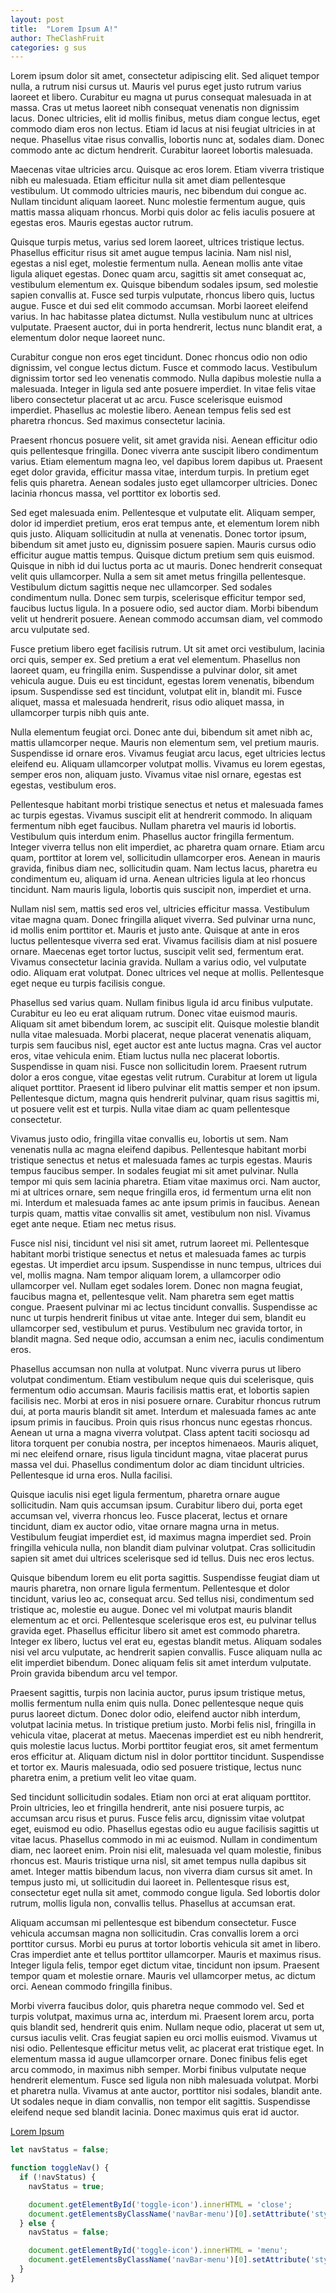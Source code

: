 ```yaml
---
layout: post
title:  "Lorem Ipsum A!"
author: TheClashFruit
categories: g sus
---
```


Lorem ipsum dolor sit amet, consectetur adipiscing elit. Sed aliquet tempor nulla, a rutrum nisi cursus ut. Mauris vel purus eget justo rutrum varius laoreet et libero. Curabitur eu magna ut purus consequat malesuada in at massa. Cras ut metus laoreet nibh consequat venenatis non dignissim lacus. Donec ultricies, elit id mollis finibus, metus diam congue lectus, eget commodo diam eros non lectus. Etiam id lacus at nisi feugiat ultricies in at neque. Phasellus vitae risus convallis, lobortis nunc at, sodales diam. Donec commodo ante ac dictum hendrerit. Curabitur laoreet lobortis malesuada.

Maecenas vitae ultricies arcu. Quisque ac eros lorem. Etiam viverra tristique nibh eu malesuada. Etiam efficitur nulla sit amet diam pellentesque vestibulum. Ut commodo ultricies mauris, nec bibendum dui congue ac. Nullam tincidunt aliquam laoreet. Nunc molestie fermentum augue, quis mattis massa aliquam rhoncus. Morbi quis dolor ac felis iaculis posuere at egestas eros. Mauris egestas auctor rutrum.

Quisque turpis metus, varius sed lorem laoreet, ultrices tristique lectus. Phasellus efficitur risus sit amet augue tempus lacinia. Nam nisl nisl, egestas a nisl eget, molestie fermentum nulla. Aenean mollis ante vitae ligula aliquet egestas. Donec quam arcu, sagittis sit amet consequat ac, vestibulum elementum ex. Quisque bibendum sodales ipsum, sed molestie sapien convallis at. Fusce sed turpis vulputate, rhoncus libero quis, luctus augue. Fusce et dui sed elit commodo accumsan. Morbi laoreet eleifend varius. In hac habitasse platea dictumst. Nulla vestibulum nunc at ultrices vulputate. Praesent auctor, dui in porta hendrerit, lectus nunc blandit erat, a elementum dolor neque laoreet nunc.

Curabitur congue non eros eget tincidunt. Donec rhoncus odio non odio dignissim, vel congue lectus dictum. Fusce et commodo lacus. Vestibulum dignissim tortor sed leo venenatis commodo. Nulla dapibus molestie nulla a malesuada. Integer in ligula sed ante posuere imperdiet. In vitae felis vitae libero consectetur placerat ut ac arcu. Fusce scelerisque euismod imperdiet. Phasellus ac molestie libero. Aenean tempus felis sed est pharetra rhoncus. Sed maximus consectetur lacinia.

Praesent rhoncus posuere velit, sit amet gravida nisi. Aenean efficitur odio quis pellentesque fringilla. Donec viverra ante suscipit libero condimentum varius. Etiam elementum magna leo, vel dapibus lorem dapibus ut. Praesent eget dolor gravida, efficitur massa vitae, interdum turpis. In pretium eget felis quis pharetra. Aenean sodales justo eget ullamcorper ultricies. Donec lacinia rhoncus massa, vel porttitor ex lobortis sed.

Sed eget malesuada enim. Pellentesque et vulputate elit. Aliquam semper, dolor id imperdiet pretium, eros erat tempus ante, et elementum lorem nibh quis justo. Aliquam sollicitudin at nulla at venenatis. Donec tortor ipsum, bibendum sit amet justo eu, dignissim posuere sapien. Mauris cursus odio efficitur augue mattis tempus. Quisque dictum pretium sem quis euismod. Quisque in nibh id dui luctus porta ac ut mauris. Donec hendrerit consequat velit quis ullamcorper. Nulla a sem sit amet metus fringilla pellentesque. Vestibulum dictum sagittis neque nec ullamcorper. Sed sodales condimentum nulla. Donec sem turpis, scelerisque efficitur tempor sed, faucibus luctus ligula. In a posuere odio, sed auctor diam. Morbi bibendum velit ut hendrerit posuere. Aenean commodo accumsan diam, vel commodo arcu vulputate sed.

Fusce pretium libero eget facilisis rutrum. Ut sit amet orci vestibulum, lacinia orci quis, semper ex. Sed pretium a erat vel elementum. Phasellus non laoreet quam, eu fringilla enim. Suspendisse a pulvinar dolor, sit amet vehicula augue. Duis eu est tincidunt, egestas lorem venenatis, bibendum ipsum. Suspendisse sed est tincidunt, volutpat elit in, blandit mi. Fusce aliquet, massa et malesuada hendrerit, risus odio aliquet massa, in ullamcorper turpis nibh quis ante.

Nulla elementum feugiat orci. Donec ante dui, bibendum sit amet nibh ac, mattis ullamcorper neque. Mauris non elementum sem, vel pretium mauris. Suspendisse id ornare eros. Vivamus feugiat arcu lacus, eget ultricies lectus eleifend eu. Aliquam ullamcorper volutpat mollis. Vivamus eu lorem egestas, semper eros non, aliquam justo. Vivamus vitae nisl ornare, egestas est egestas, vestibulum eros.

Pellentesque habitant morbi tristique senectus et netus et malesuada fames ac turpis egestas. Vivamus suscipit elit at hendrerit commodo. In aliquam fermentum nibh eget faucibus. Nullam pharetra vel mauris id lobortis. Vestibulum quis interdum enim. Phasellus auctor fringilla fermentum. Integer viverra tellus non elit imperdiet, ac pharetra quam ornare. Etiam arcu quam, porttitor at lorem vel, sollicitudin ullamcorper eros. Aenean in mauris gravida, finibus diam nec, sollicitudin quam. Nam lectus lacus, pharetra eu condimentum eu, aliquam id urna. Aenean ultricies ligula at leo rhoncus tincidunt. Nam mauris ligula, lobortis quis suscipit non, imperdiet et urna.

Nullam nisl sem, mattis sed eros vel, ultricies efficitur massa. Vestibulum vitae magna quam. Donec fringilla aliquet viverra. Sed pulvinar urna nunc, id mollis enim porttitor et. Mauris et justo ante. Quisque at ante in eros luctus pellentesque viverra sed erat. Vivamus facilisis diam at nisl posuere ornare. Maecenas eget tortor luctus, suscipit velit sed, fermentum erat. Vivamus consectetur lacinia gravida. Nullam a varius odio, vel vulputate odio. Aliquam erat volutpat. Donec ultrices vel neque at mollis. Pellentesque eget neque eu turpis facilisis congue.

Phasellus sed varius quam. Nullam finibus ligula id arcu finibus vulputate. Curabitur eu leo eu erat aliquam rutrum. Donec vitae euismod mauris. Aliquam sit amet bibendum lorem, ac suscipit elit. Quisque molestie blandit nulla vitae malesuada. Morbi placerat, neque placerat venenatis aliquam, turpis sem faucibus nisl, eget auctor est ante luctus magna. Cras vel auctor eros, vitae vehicula enim. Etiam luctus nulla nec placerat lobortis. Suspendisse in quam nisi. Fusce non sollicitudin lorem. Praesent rutrum dolor a eros congue, vitae egestas velit rutrum. Curabitur at lorem ut ligula aliquet porttitor. Praesent id libero pulvinar elit mattis semper et non ipsum. Pellentesque dictum, magna quis hendrerit pulvinar, quam risus sagittis mi, ut posuere velit est et turpis. Nulla vitae diam ac quam pellentesque consectetur.

Vivamus justo odio, fringilla vitae convallis eu, lobortis ut sem. Nam venenatis nulla ac magna eleifend dapibus. Pellentesque habitant morbi tristique senectus et netus et malesuada fames ac turpis egestas. Mauris tempus faucibus semper. In sodales feugiat mi sit amet pulvinar. Nulla tempor mi quis sem lacinia pharetra. Etiam vitae maximus orci. Nam auctor, mi at ultrices ornare, sem neque fringilla eros, id fermentum urna elit non mi. Interdum et malesuada fames ac ante ipsum primis in faucibus. Aenean turpis quam, mattis vitae convallis sit amet, vestibulum non nisl. Vivamus eget ante neque. Etiam nec metus risus.

Fusce nisl nisi, tincidunt vel nisi sit amet, rutrum laoreet mi. Pellentesque habitant morbi tristique senectus et netus et malesuada fames ac turpis egestas. Ut imperdiet arcu ipsum. Suspendisse in nunc tempus, ultrices dui vel, mollis magna. Nam tempor aliquam lorem, a ullamcorper odio ullamcorper vel. Nullam eget sodales lorem. Donec non magna feugiat, faucibus magna et, pellentesque velit. Nam pharetra sem eget mattis congue. Praesent pulvinar mi ac lectus tincidunt convallis. Suspendisse ac nunc ut turpis hendrerit finibus ut vitae ante. Integer dui sem, blandit eu ullamcorper sed, vestibulum et purus. Vestibulum nec gravida tortor, in blandit magna. Sed neque odio, accumsan a enim nec, iaculis condimentum eros.

Phasellus accumsan non nulla at volutpat. Nunc viverra purus ut libero volutpat condimentum. Etiam vestibulum neque quis dui scelerisque, quis fermentum odio accumsan. Mauris facilisis mattis erat, et lobortis sapien facilisis nec. Morbi at eros in nisi posuere ornare. Curabitur rhoncus rutrum dui, at porta mauris blandit sit amet. Interdum et malesuada fames ac ante ipsum primis in faucibus. Proin quis risus rhoncus nunc egestas rhoncus. Aenean ut urna a magna viverra volutpat. Class aptent taciti sociosqu ad litora torquent per conubia nostra, per inceptos himenaeos. Mauris aliquet, mi nec eleifend ornare, risus ligula tincidunt magna, vitae placerat purus massa vel dui. Phasellus condimentum dolor ac diam tincidunt ultricies. Pellentesque id urna eros. Nulla facilisi.

Quisque iaculis nisi eget ligula fermentum, pharetra ornare augue sollicitudin. Nam quis accumsan ipsum. Curabitur libero dui, porta eget accumsan vel, viverra rhoncus leo. Fusce placerat, lectus et ornare tincidunt, diam ex auctor odio, vitae ornare magna urna in metus. Vestibulum feugiat imperdiet est, id maximus magna imperdiet sed. Proin fringilla vehicula nulla, non blandit diam pulvinar volutpat. Cras sollicitudin sapien sit amet dui ultrices scelerisque sed id tellus. Duis nec eros lectus.

Quisque bibendum lorem eu elit porta sagittis. Suspendisse feugiat diam ut mauris pharetra, non ornare ligula fermentum. Pellentesque et dolor tincidunt, varius leo ac, consequat arcu. Sed tellus nisi, condimentum sed tristique ac, molestie eu augue. Donec vel mi volutpat mauris blandit elementum ac et orci. Pellentesque scelerisque eros est, eu pulvinar tellus gravida eget. Phasellus efficitur libero sit amet est commodo pharetra. Integer ex libero, luctus vel erat eu, egestas blandit metus. Aliquam sodales nisi vel arcu vulputate, ac hendrerit sapien convallis. Fusce aliquam nulla ac elit imperdiet bibendum. Donec aliquam felis sit amet interdum vulputate. Proin gravida bibendum arcu vel tempor.

Praesent sagittis, turpis non lacinia auctor, purus ipsum tristique metus, mollis fermentum nulla enim quis nulla. Donec pellentesque neque quis purus laoreet dictum. Donec dolor odio, eleifend auctor nibh interdum, volutpat lacinia metus. In tristique pretium justo. Morbi felis nisl, fringilla in vehicula vitae, placerat at metus. Maecenas imperdiet est eu nibh hendrerit, quis molestie lacus luctus. Morbi porttitor feugiat eros, sit amet fermentum eros efficitur at. Aliquam dictum nisl in dolor porttitor tincidunt. Suspendisse et tortor ex. Mauris malesuada, odio sed posuere tristique, lectus nunc pharetra enim, a pretium velit leo vitae quam.

Sed tincidunt sollicitudin sodales. Etiam non orci at erat aliquam porttitor. Proin ultricies, leo et fringilla hendrerit, ante nisi posuere turpis, ac accumsan arcu risus et purus. Fusce felis arcu, dignissim vitae volutpat eget, euismod eu odio. Phasellus egestas odio eu augue facilisis sagittis ut vitae lacus. Phasellus commodo in mi ac euismod. Nullam in condimentum diam, nec laoreet enim. Proin nisi elit, malesuada vel quam molestie, finibus rhoncus est. Mauris tristique urna nisl, sit amet tempus nulla dapibus sit amet. Integer mattis bibendum lacus, non viverra diam cursus sit amet. In tempus justo mi, ut sollicitudin dui laoreet in. Pellentesque risus est, consectetur eget nulla sit amet, commodo congue ligula. Sed lobortis dolor rutrum, mollis ligula non, convallis tellus. Phasellus at accumsan erat.

Aliquam accumsan mi pellentesque est bibendum consectetur. Fusce vehicula accumsan magna non sollicitudin. Cras convallis lorem a orci porttitor cursus. Morbi eu purus at tortor lobortis vehicula sit amet in libero. Cras imperdiet ante et tellus porttitor ullamcorper. Mauris et maximus risus. Integer ligula felis, tempor eget dictum vitae, tincidunt non ipsum. Praesent tempor quam et molestie ornare. Mauris vel ullamcorper metus, ac dictum orci. Aenean commodo fringilla finibus.

Morbi viverra faucibus dolor, quis pharetra neque commodo vel. Sed et turpis volutpat, maximus urna ac, interdum mi. Praesent lorem arcu, porta quis blandit sed, hendrerit quis enim. Nullam neque odio, placerat ut sem ut, cursus iaculis velit. Cras feugiat sapien eu orci mollis euismod. Vivamus ut nisi odio. Pellentesque efficitur metus velit, ac placerat erat tristique eget. In elementum massa id augue ullamcorper ornare. Donec finibus felis eget arcu commodo, in maximus nibh semper. Morbi finibus vulputate neque hendrerit elementum. Fusce sed ligula non nibh malesuada volutpat. Morbi et pharetra nulla. Vivamus at ante auctor, porttitor nisi sodales, blandit ante. Ut sodales neque in diam convallis, non tempor elit sagittis. Suspendisse eleifend neque sed blandit lacinia. Donec maximus quis erat id auctor.

[Lorem Ipsum](https://lipsum.com/)

```js
let navStatus = false;

function toggleNav() {
  if (!navStatus) {
    navStatus = true;

    document.getElementById('toggle-icon').innerHTML = 'close';
    document.getElementsByClassName('navBar-menu')[0].setAttribute('style', 'display: flex;');
  } else {
    navStatus = false;

    document.getElementById('toggle-icon').innerHTML = 'menu';
    document.getElementsByClassName('navBar-menu')[0].setAttribute('style', '');
  }
}
```